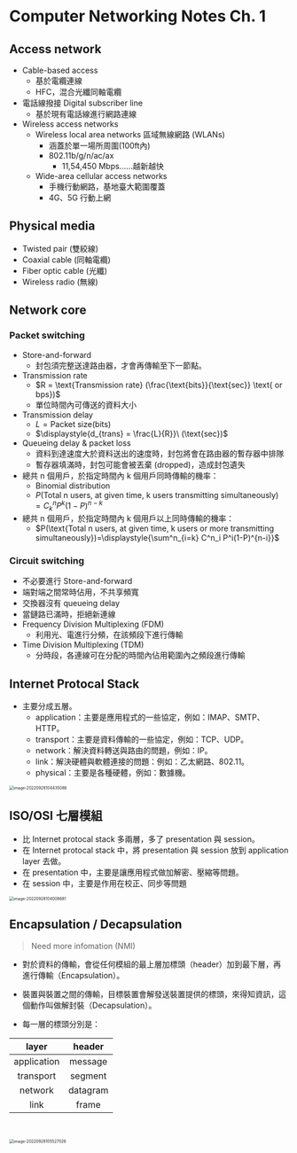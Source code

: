 # Computer Networking Notes Ch. 1

## Access network

- Cable-based access
  - 基於電纜連線
  - HFC，混合光纖同軸電纜
- 電話線撥接 Digital subscriber line
  - 基於現有電話線進行網路連線
- Wireless access networks
  - Wireless local area networks 區域無線網路 (WLANs)
    - 涵蓋於單一場所周圍(100ft內)
    - 802.11b/g/n/ac/ax
      - 11,54,450 Mbps......越新越快
  - Wide-area cellular access networks
    - 手機行動網路，基地臺大範圍覆蓋
    - 4G、5G 行動上網

## Physical media

- Twisted pair (雙絞線)
- Coaxial cable (同軸電纜)
- Fiber optic cable (光纖)
- Wireless radio (無線)

## Network core

### Packet switching

- Store-and-forward
  - 封包須完整送達路由器，才會再傳輸至下一節點。
- Transmission rate
  - $R = \text{Transmission rate} (\frac{\text{bits}}{\text{sec}} \text{ or bps})$
  - 單位時間內可傳送的資料大小
- Transmission delay
  - $L = \text{Packet size} (\text{bits})$
  - $\displaystyle{d_{trans} = \frac{L}{R}}\ (\text{sec})$
- Queueing delay & packet loss
  - 資料到達速度大於資料送出的速度時，封包將會在路由器的暫存器中排隊
  - 暫存器填滿時，封包可能會被丟棄 (dropped)，造成封包遺失
- 總共 n 個用戶，於指定時間內 k 個用戶同時傳輸的機率：
  - Binomial distribution
  - $P(\text{Total n users, at given time, k users transmitting simultaneously})=\displaystyle{C^n_k P^k(1-P)^{n-k}}$
- 總共 n 個用戶，於指定時間內 k 個用戶以上同時傳輸的機率：
  - $P(\text{Total n users, at given time, k users or more transmitting simultaneously})=\displaystyle{\sum^n_{i=k} C^n_i P^i(1-P)^{n-i}}$

### Circuit switching

- 不必要進行 Store-and-forward
- 端對端之間常時佔用，不共享頻寬
- 交換器沒有 queueing delay
- 當鏈路已滿時，拒絕新連線
- Frequency Division Multiplexing (FDM)
  - 利用光、電進行分頻，在該頻段下進行傳輸
- Time Division Multiplexing (TDM)
  - 分時段，各連線可在分配的時間內佔用範圍內之頻段進行傳輸

## Internet Protocal Stack

- 主要分成五層。
  - application：主要是應用程式的一些協定，例如：IMAP、SMTP、HTTP。
  - transport：主要是資料傳輸的一些協定，例如：TCP、UDP。
  - network：解決資料轉送與路由的問題，例如：IP。
  - link：解決硬體與軟體連接的問題：例如：乙太網路、802.11。
  - physical：主要是各種硬體，例如：數據機。


<img src="https://i.imgur.com/ROfdnT7.png" alt="image-20220928104435086" style="zoom:50%;" />

## ISO/OSI 七層模組

- 比 Internet protocal stack 多兩層，多了 presentation 與 session。
- 在 Internet protocal stack 中，將 presentation 與 session 放到 application layer 去做。
- 在 presentation 中，主要是讓應用程式做加解密、壓縮等問題。
- 在 session 中，主要是作用在校正、同步等問題

<img src="https://i.imgur.com/qq7pbfN.png" alt="image-20220928104008681" style="zoom:50%;" />



## Encapsulation / Decapsulation

> Need more infomation (NMI)

- 對於資料的傳輸，會從任何模組的最上層加標頭（header）加到最下層，再進行傳輸（Encapsulation）。

- 裝置與裝置之間的傳輸，目標裝置會解發送裝置提供的標頭，來得知資訊，這個動作叫做解封裝（Decapsulation）。

- 每一層的標頭分別是：

|    layer    |  header  |
| :---------: | :------: |
| application | message  |
|  transport  | segment  |
|   network   | datagram |
|    link     |  frame   |

​    

<img src="https://i.imgur.com/eepuz5p.png" alt="image-20220928105527026" style="zoom: 50%;" />
